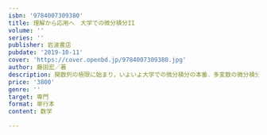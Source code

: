 ```yaml
---
isbn: '9784007309380'
title: 理解から応用へ　大学での微分積分II
volume: ''
series: ''
publisher: 岩波書店
pubdate: '2019-10-11'
cover: 'https://cover.openbd.jp/9784007309380.jpg'
author: 藤田宏／著
description: 関数列の極限に始まり，いよいよ大学での微分積分の本番．多変数の微分積分を学ぶ．好評テキスト続巻．
price: '3800'
genre: ''
target: 専門
format: 単行本
content: 数学

---
```

